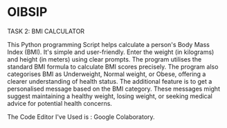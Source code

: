 # OIBSIP
TASK 2: BMI CALCULATOR 

This Python programming Script helps calculate a person's Body Mass Index (BMI). It's simple and user-friendly. Enter the weight (in kilograms) and height (in meters) using clear prompts. The program utilises the standard BMI formula to calculate BMI scores precisely. The program also categorises BMI as Underweight, Normal weight, or Obese, offering a clearer understanding of health status. The additional feature is to get a personalised message based on the BMI category. These messages might suggest maintaining a healthy weight, losing weight, or seeking medical advice for potential health concerns. 

The Code Editor I've Used is : Google Colaboratory.
